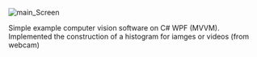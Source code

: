 ![main_Screen](https://github.com/Tessecrack/ComputerVisionWPFOpenCV/blob/master/ImageEcoLab/screenshots/screen.png)

Simple example computer vision software on C# WPF (MVVM).  
Implemented the construction of a histogram for iamges or videos (from webcam)
